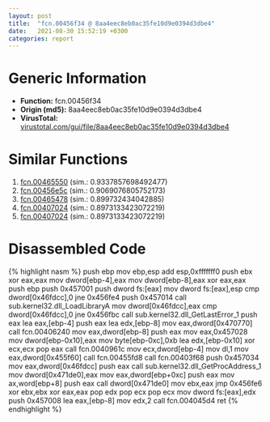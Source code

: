 ```yaml
---
layout: post
title:  "fcn.00456f34 @ 8aa4eec8eb0ac35fe10d9e0394d3dbe4"
date:   2021-08-30 15:52:19 +0300
categories: report
---
```


# Generic Information
- **Function:** fcn.00456f34
- **Origin (md5):** 8aa4eec8eb0ac35fe10d9e0394d3dbe4
- **VirusTotal:** [virustotal.com/gui/file/8aa4eec8eb0ac35fe10d9e0394d3dbe4][virustotal_ref]



# Similar Functions

1. [fcn.00465550][similar_1_ref] (sim.: 0.9337857698492477)
2. [fcn.00456e5c][similar_2_ref] (sim.: 0.9069076805752173)
3. [fcn.00465478][similar_3_ref] (sim.: 0.899732434042885)
4. [fcn.00407024][similar_4_ref] (sim.: 0.8973133423072219)
5. [fcn.00407024][similar_5_ref] (sim.: 0.8973133423072219)


# Disassembled Code

{% highlight nasm %}
push ebp
mov ebp,esp
add esp,0xfffffff0
push ebx
xor eax,eax
mov dword[ebp-4],eax
mov dword[ebp-8],eax
xor eax,eax
push ebp
push 0x457001
push dword fs:[eax]
mov dword fs:[eax],esp
cmp dword[0x46fdcc],0
jne 0x456fe4
push 0x457014
call sub.kernel32.dll_LoadLibraryA
mov dword[0x46fdcc],eax
cmp dword[0x46fdcc],0
jne 0x456fbc
call sub.kernel32.dll_GetLastError_1
push eax
lea eax,[ebp-4]
push eax
lea edx,[ebp-8]
mov eax,dword[0x470770]
call fcn.00406240
mov eax,dword[ebp-8]
push eax
mov eax,0x457028
mov dword[ebp-0x10],eax
mov byte[ebp-0xc],0xb
lea edx,[ebp-0x10]
xor ecx,ecx
pop eax
call fcn.0040961c
mov ecx,dword[ebp-4]
mov dl,1
mov eax,dword[0x455f60]
call fcn.00455fd8
call fcn.00403f68
push 0x457034
mov eax,dword[0x46fdcc]
push eax
call sub.kernel32.dll_GetProcAddress_1
mov dword[0x471de0],eax
mov eax,dword[ebp+0xc]
push eax
mov ax,word[ebp+8]
push eax
call dword[0x471de0]
mov ebx,eax
jmp 0x456fe6
xor ebx,ebx
xor eax,eax
pop edx
pop ecx
pop ecx
mov dword fs:[eax],edx
push 0x457008
lea eax,[ebp-8]
mov edx,2
call fcn.004045d4
ret 
{% endhighlight %}


[similar_1_ref]: /report/fcn.00465550@6635b2bf1f4673ef3a7d242a02608d58
[similar_2_ref]: /report/fcn.00456e5c@8aa4eec8eb0ac35fe10d9e0394d3dbe4
[similar_3_ref]: /report/fcn.00465478@6635b2bf1f4673ef3a7d242a02608d58
[similar_4_ref]: /report/fcn.00407024@7610eb4a4e290563f87db1cc0480b6e7
[similar_5_ref]: /report/fcn.00407024@e9398015e0cb217dd733ec66460ced7d
[virustotal_ref]: https://www.virustotal.com/gui/file/8aa4eec8eb0ac35fe10d9e0394d3dbe4